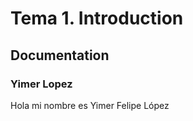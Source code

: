 # Tema 1. Introduction
## Documentation
### Yimer Lopez
<p> Hola mi nombre es Yimer Felipe López <p> 
